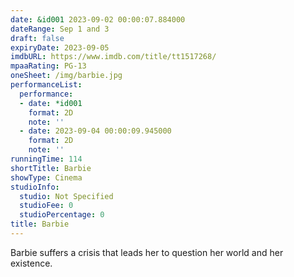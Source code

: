 ```yaml
---
date: &id001 2023-09-02 00:00:07.884000
dateRange: Sep 1 and 3
draft: false
expiryDate: 2023-09-05
imdbURL: https://www.imdb.com/title/tt1517268/
mpaaRating: PG-13
oneSheet: /img/barbie.jpg
performanceList:
  performance:
  - date: *id001
    format: 2D
    note: ''
  - date: 2023-09-04 00:00:09.945000
    format: 2D
    note: ''
runningTime: 114
shortTitle: Barbie
showType: Cinema
studioInfo:
  studio: Not Specified
  studioFee: 0
  studioPercentage: 0
title: Barbie
---
```


Barbie suffers a crisis that leads her to question her world and her existence.